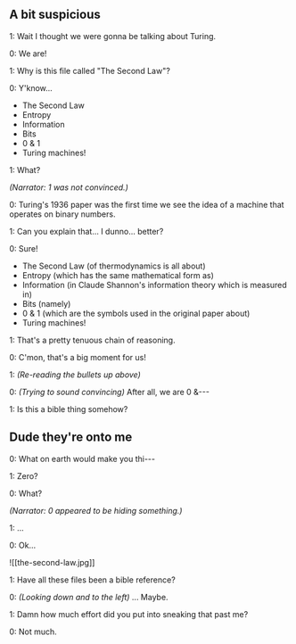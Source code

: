 
## A bit suspicious

1: Wait I thought we were gonna be talking about Turing.

0: We are!

1: Why is this file called "The Second Law"?

0: Y'know...

- The Second Law
- Entropy
- Information
- Bits
- 0 & 1
- Turing machines!

1: What?

_(Narrator: 1 was not convinced.)_

0: Turing's 1936 paper was the first time we see the idea of a machine that operates on binary numbers.

1: Can you explain that... I dunno... better?

0: Sure!

- The Second Law (of thermodynamics is all about)
- Entropy (which has the same mathematical form as)
- Information (in Claude Shannon's information theory which is measured in)
- Bits (namely)
- 0 & 1 (which are the symbols used in the original paper about)
- Turing machines!

1: That's a pretty tenuous chain of reasoning.

0: C'mon, that's a big moment for us!

1: _(Re-reading the bullets up above)_

0: _(Trying to sound convincing)_ After all, we are 0 &---

1: Is this a bible thing somehow?

## Dude they're onto me

0: What on earth would make you thi---

1: Zero?

0: What?

_(Narrator: 0 appeared to be hiding something.)_

1: ...

0: Ok...

![[the-second-law.jpg]]

1: Have all these files been a bible reference?

0: _(Looking down and to the left)_ ... Maybe.

1: Damn how much effort did you put into sneaking that past me?

0: Not much.
